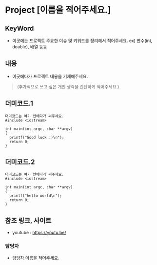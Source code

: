 # Project [이름을 적어주세요.]

## KeyWord
- 이곳에는 프로젝트 주요한 이슈 및 키워드를 정리해서 적어주세요. ex) 변수(int, double), 배열 등등

## 내용
- 이곳에다가 프로젝트 내용을 기제해주세요.
> (추가적으로 쓰고 싶은 개인 생각을 간단하게 적어주세요.)

## 더미코드.1
```
더미코드는 여기 안에다가 써주세요.
#include <iostream>

int main(int argc, char **argv)
{
  printf("Good luck :)\n");
  return 0;
}
```
## 더미코드.2
```
더미코드는 여기 안에다가 써주세요.
#include <iostream>

int main(int argc, char **argv)
{
  printf("hello world\n");
  return 0;
}
```
## 참조 링크, 사이트
- youtube : https://youtu.be/

### 담당자
- 담당자 이름을 적어주세요.
